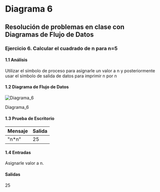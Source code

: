 # Diagrama 6
## Resolución de problemas en clase con Diagramas de Flujo de Datos
### Ejercicio 6. Calcular el cuadrado de n para n=5
#### 1.1 Análisis
Utilizar el símbolo de proceso para asignarle un valor a n y posteriormente usar el símbolo de salida de datos para imprimir n por n
#### 1.2 Diagrama de Flujo de Datos
![Diagrama_6](https://user-images.githubusercontent.com/113486125/190933654-6d46d358-5694-4ecb-ba4e-225d127f12df.png)

Diagrama_6
#### 1.3 Prueba de Escritorio
| Mensaje | Salida |
| ----------- | ----------- |
| "n*n" | 25 |
#### 1.4 Entradas
Asignarle valor a n.
#### Salidas
25
